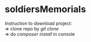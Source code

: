 # soldiersMemorials

Instruction to download project:\
=> clone repo by *git clone <repo link>*\
=> do *composer install* in console
